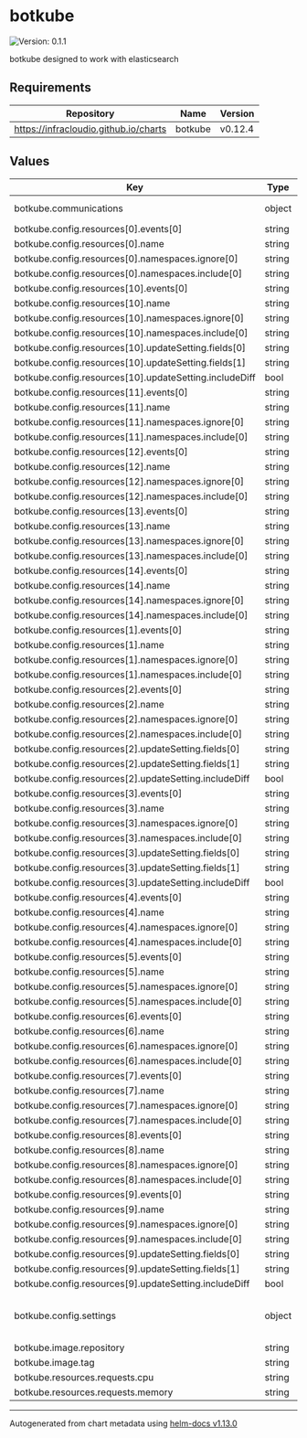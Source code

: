 # botkube

![Version: 0.1.1](https://img.shields.io/badge/Version-0.1.1-informational?style=flat-square)

botkube designed to work with elasticsearch

## Requirements

| Repository | Name | Version |
|------------|------|---------|
| https://infracloudio.github.io/charts | botkube | v0.12.4 |

## Values

| Key | Type | Default | Description |
|-----|------|---------|-------------|
| botkube.communications | object | `{"elasticsearch":{"enabled":true,"index":{"name":"botkube","replicas":0,"shards":1,"type":"botkube-event"},"server":"http://elasticsearch-master:9200"}}` | Communication settings |
| botkube.config.resources[0].events[0] | string | `"error"` |  |
| botkube.config.resources[0].name | string | `"v1/pods"` |  |
| botkube.config.resources[0].namespaces.ignore[0] | string | `nil` |  |
| botkube.config.resources[0].namespaces.include[0] | string | `"all"` |  |
| botkube.config.resources[10].events[0] | string | `"error"` |  |
| botkube.config.resources[10].name | string | `"batch/v1/jobs"` |  |
| botkube.config.resources[10].namespaces.ignore[0] | string | `nil` |  |
| botkube.config.resources[10].namespaces.include[0] | string | `"all"` |  |
| botkube.config.resources[10].updateSetting.fields[0] | string | `"spec.template.spec.containers[*].image"` |  |
| botkube.config.resources[10].updateSetting.fields[1] | string | `"status.conditions[*].type"` |  |
| botkube.config.resources[10].updateSetting.includeDiff | bool | `true` |  |
| botkube.config.resources[11].events[0] | string | `"error"` |  |
| botkube.config.resources[11].name | string | `"rbac.authorization.k8s.io/v1/roles"` |  |
| botkube.config.resources[11].namespaces.ignore[0] | string | `nil` |  |
| botkube.config.resources[11].namespaces.include[0] | string | `"all"` |  |
| botkube.config.resources[12].events[0] | string | `"error"` |  |
| botkube.config.resources[12].name | string | `"rbac.authorization.k8s.io/v1/rolebindings"` |  |
| botkube.config.resources[12].namespaces.ignore[0] | string | `nil` |  |
| botkube.config.resources[12].namespaces.include[0] | string | `"all"` |  |
| botkube.config.resources[13].events[0] | string | `"error"` |  |
| botkube.config.resources[13].name | string | `"rbac.authorization.k8s.io/v1/clusterroles"` |  |
| botkube.config.resources[13].namespaces.ignore[0] | string | `nil` |  |
| botkube.config.resources[13].namespaces.include[0] | string | `"all"` |  |
| botkube.config.resources[14].events[0] | string | `"error"` |  |
| botkube.config.resources[14].name | string | `"rbac.authorization.k8s.io/v1/clusterrolebindings"` |  |
| botkube.config.resources[14].namespaces.ignore[0] | string | `nil` |  |
| botkube.config.resources[14].namespaces.include[0] | string | `"all"` |  |
| botkube.config.resources[1].events[0] | string | `"error"` |  |
| botkube.config.resources[1].name | string | `"v1/services"` |  |
| botkube.config.resources[1].namespaces.ignore[0] | string | `nil` |  |
| botkube.config.resources[1].namespaces.include[0] | string | `"all"` |  |
| botkube.config.resources[2].events[0] | string | `"error"` |  |
| botkube.config.resources[2].name | string | `"apps/v1/deployments"` |  |
| botkube.config.resources[2].namespaces.ignore[0] | string | `nil` |  |
| botkube.config.resources[2].namespaces.include[0] | string | `"all"` |  |
| botkube.config.resources[2].updateSetting.fields[0] | string | `"spec.template.spec.containers[*].image"` |  |
| botkube.config.resources[2].updateSetting.fields[1] | string | `"status.availableReplicas"` |  |
| botkube.config.resources[2].updateSetting.includeDiff | bool | `true` |  |
| botkube.config.resources[3].events[0] | string | `"error"` |  |
| botkube.config.resources[3].name | string | `"apps/v1/statefulsets"` |  |
| botkube.config.resources[3].namespaces.ignore[0] | string | `nil` |  |
| botkube.config.resources[3].namespaces.include[0] | string | `"all"` |  |
| botkube.config.resources[3].updateSetting.fields[0] | string | `"spec.template.spec.containers[*].image"` |  |
| botkube.config.resources[3].updateSetting.fields[1] | string | `"status.readyReplicas"` |  |
| botkube.config.resources[3].updateSetting.includeDiff | bool | `true` |  |
| botkube.config.resources[4].events[0] | string | `"error"` |  |
| botkube.config.resources[4].name | string | `"v1/nodes"` |  |
| botkube.config.resources[4].namespaces.ignore[0] | string | `nil` |  |
| botkube.config.resources[4].namespaces.include[0] | string | `"all"` |  |
| botkube.config.resources[5].events[0] | string | `"error"` |  |
| botkube.config.resources[5].name | string | `"v1/namespaces"` |  |
| botkube.config.resources[5].namespaces.ignore[0] | string | `nil` |  |
| botkube.config.resources[5].namespaces.include[0] | string | `"all"` |  |
| botkube.config.resources[6].events[0] | string | `"error"` |  |
| botkube.config.resources[6].name | string | `"v1/persistentvolumes"` |  |
| botkube.config.resources[6].namespaces.ignore[0] | string | `nil` |  |
| botkube.config.resources[6].namespaces.include[0] | string | `"all"` |  |
| botkube.config.resources[7].events[0] | string | `"error"` |  |
| botkube.config.resources[7].name | string | `"v1/persistentvolumeclaims"` |  |
| botkube.config.resources[7].namespaces.ignore[0] | string | `nil` |  |
| botkube.config.resources[7].namespaces.include[0] | string | `"all"` |  |
| botkube.config.resources[8].events[0] | string | `"error"` |  |
| botkube.config.resources[8].name | string | `"v1/configmaps"` |  |
| botkube.config.resources[8].namespaces.ignore[0] | string | `nil` |  |
| botkube.config.resources[8].namespaces.include[0] | string | `"all"` |  |
| botkube.config.resources[9].events[0] | string | `"error"` |  |
| botkube.config.resources[9].name | string | `"apps/v1/daemonsets"` |  |
| botkube.config.resources[9].namespaces.ignore[0] | string | `nil` |  |
| botkube.config.resources[9].namespaces.include[0] | string | `"all"` |  |
| botkube.config.resources[9].updateSetting.fields[0] | string | `"spec.template.spec.containers[*].image"` |  |
| botkube.config.resources[9].updateSetting.fields[1] | string | `"status.numberReady"` |  |
| botkube.config.resources[9].updateSetting.includeDiff | bool | `true` |  |
| botkube.config.settings | object | `{"allowkubectl":false,"clustername":null,"configwatcher":false,"restrictAccess":false,"upgradeNotifier":true}` | Setting to support multiple clusters |
| botkube.image.repository | string | `"docker.io/infracloudio/botkube"` |  |
| botkube.image.tag | string | `"v0.12.1"` |  |
| botkube.resources.requests.cpu | string | `"3m"` |  |
| botkube.resources.requests.memory | string | `"60Mi"` |  |

----------------------------------------------
Autogenerated from chart metadata using [helm-docs v1.13.0](https://github.com/norwoodj/helm-docs/releases/v1.13.0)

